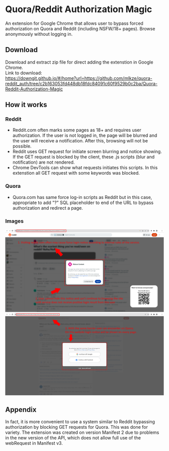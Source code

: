 # Quora/Reddit Authorization Magic

An extension for Google Chrome that allows user to bypass forced authorization on Quora and Reddit (including NSFW/18+ pages). Browse anonymously without logging in.

## Download
Download and extract zip file for direct adding the extenstion in Google Chrome. <br />
Link to download: <br />
https://downgit.github.io/#/home?url=https://github.com/mlkze/quora-reddit_auth/tree/c2b163053fd448db18fdc84091c60f9529b0c2ba/Quora-Reddit-Authorization-Magic <br />

## How it works

### Reddit
 - Reddit.com often marks some pages as 18+ and requires user authorization. If the user is not logged in, the page will be blurred and the user will receive a notification. After this, browsing will not be possible.
 - Reddit uses GET request for initiate screen blurring and notice showing. If the GET request is blocked by the client, these .js scripts (blur and notification) are not rendered.
 - Chrome DevTools can show what requests initiates this scripts. In this extenstion all GET request with some keywords was blocked.

### Quora
- Quora.com has same force log-in scripts as Reddit but in this case, appropriate to add "?" SQL placeholder to end of the URL to bypass authorization and redirect a page.

### Images
![Alt Image 1](https://github.com/mlkze/quora-reddit_auth/blob/81cd159399e516c4ae7667bf73e90b26c0f79204/readme_images/explanation1.png)
![Alt Image 2](https://github.com/mlkze/quora-reddit_auth/blob/365f427f830f4e8c1eec6d109ff0221e1cbe06de/readme_images/explanation2.png)

## Appendix
In fact, it is more convenient to use a system similar to Reddit bypassing authorization by blocking GET requests for Quora. This was done for variety.
The extension was created on version Manifest 2 due to problems in the new version of the API, which does not allow full use of the webRequest in Manifest v3.
